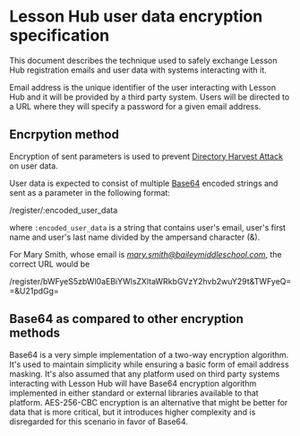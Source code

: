 # Lesson Hub user data encryption specification

This document describes the technique used to safely exchange Lesson Hub registration emails and user data with systems interacting with it. 

Email address is the unique identifier of the user interacting with Lesson Hub and it will be provided by a third party system. Users will be directed to a URL where they will specify a password for a given email address.

## Encrpytion method

Encryption of sent parameters is used to prevent [Directory Harvest Attack](http://en.wikipedia.org/wiki/Directory_Harvest_Attack) on user data.

User data is expected to consist of multiple [Base64](https://tools.ietf.org/html/rfc4648) encoded strings and sent as a parameter in the following format:

/register/:encoded_user_data

where `:encoded_user_data` is a string that contains user's email, user's first name and user's last name divided by the ampersand character (&).

For Mary Smith, whose email is *mary.smith@baileymiddleschool.com*, the correct URL would be

/register/bWFyeS5zbWl0aEBiYWlsZXltaWRkbGVzY2hvb2wuY29t&TWFyeQ==&U21pdGg=

## Base64 as compared to other encryption methods

Base64 is a very simple implementation of a two-way encryption algorithm. It's used to maintain simplicity while ensuring a basic form of email address masking. It's also assumed that any platform used on third party systems interacting with Lesson Hub will have Base64 encryption algorithm implemented in either standard or external libraries available to that platform.
AES-256-CBC encryption is an alternative that might be better for data that is more critical, but it introduces higher complexity and is disregarded for this scenario in favor of Base64.
